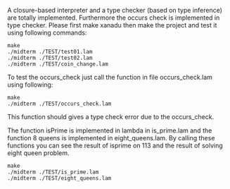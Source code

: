A closure-based interpreter and a type checker (based on type inference) are totally implemented. Furthermore the occurs check is implemented in type checker. Please first make xanadu then make the project and test it using following commands:
```
make
./midterm ./TEST/test01.lam
./midterm ./TEST/test02.lam
./midterm ./TEST/coin_change.lam
```
To test the occurs_check just call the function in file occurs_check.lam using following:
```
make
./midterm ./TEST/occurs_check.lam
```
This function should gives a type check error due to the occurs_check.

The function isPrime is implemented in lambda in is_prime.lam and the function 8 queens is implemented in eight_queens.lam. By calling these functions you can see the result of isprime on 113 and the result of solving eight queen problem.
```
make
./midterm ./TEST/is_prime.lam
./midterm ./TEST/eight_queens.lam
```
